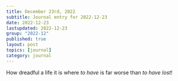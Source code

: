 ```yaml
---
title: December 23rd, 2022
subtitle: Journal entry for 2022-12-23
date: 2022-12-23
lastupdated: 2022-12-23
group: "2022-12"
published: true
layout: post
topics: [journal]
category: journal
---
```


How dreadful a life it is where _to have_ is far worse than _to have lost_!
